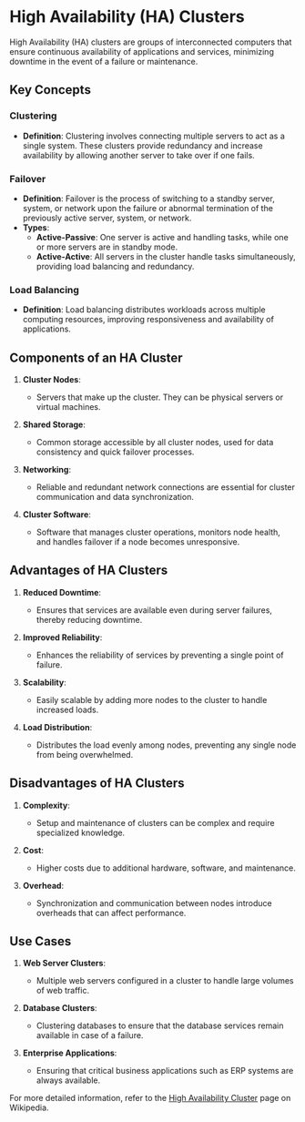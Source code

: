 # High Availability (HA) Clusters

High Availability (HA) clusters are groups of interconnected computers that ensure continuous availability of applications and services, minimizing downtime in the event of a failure or maintenance.

## Key Concepts

### Clustering
- **Definition**: Clustering involves connecting multiple servers to act as a single system. These clusters provide redundancy and increase availability by allowing another server to take over if one fails.

### Failover
- **Definition**: Failover is the process of switching to a standby server, system, or network upon the failure or abnormal termination of the previously active server, system, or network.
- **Types**:
  - **Active-Passive**: One server is active and handling tasks, while one or more servers are in standby mode.
  - **Active-Active**: All servers in the cluster handle tasks simultaneously, providing load balancing and redundancy.

### Load Balancing
- **Definition**: Load balancing distributes workloads across multiple computing resources, improving responsiveness and availability of applications.

## Components of an HA Cluster

1. **Cluster Nodes**:
   - Servers that make up the cluster. They can be physical servers or virtual machines.

2. **Shared Storage**:
   - Common storage accessible by all cluster nodes, used for data consistency and quick failover processes.

3. **Networking**:
   - Reliable and redundant network connections are essential for cluster communication and data synchronization.

4. **Cluster Software**:
   - Software that manages cluster operations, monitors node health, and handles failover if a node becomes unresponsive.

## Advantages of HA Clusters

1. **Reduced Downtime**:
   - Ensures that services are available even during server failures, thereby reducing downtime.

2. **Improved Reliability**:
   - Enhances the reliability of services by preventing a single point of failure.

3. **Scalability**:
   - Easily scalable by adding more nodes to the cluster to handle increased loads.

4. **Load Distribution**:
   - Distributes the load evenly among nodes, preventing any single node from being overwhelmed.

## Disadvantages of HA Clusters

1. **Complexity**:
   - Setup and maintenance of clusters can be complex and require specialized knowledge.

2. **Cost**:
   - Higher costs due to additional hardware, software, and maintenance.

3. **Overhead**:
   - Synchronization and communication between nodes introduce overheads that can affect performance.

## Use Cases

1. **Web Server Clusters**:
   - Multiple web servers configured in a cluster to handle large volumes of web traffic.

2. **Database Clusters**:
   - Clustering databases to ensure that the database services remain available in case of a failure.

3. **Enterprise Applications**:
   - Ensuring that critical business applications such as ERP systems are always available.

For more detailed information, refer to the [High Availability Cluster](https://en.wikipedia.org/wiki/Cluster_computing) page on Wikipedia.


